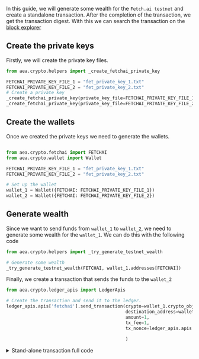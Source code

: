In this guide, we will generate some wealth for the `Fetch.ai testnet` and create a standalone transaction. After the completion of the transaction,
we get the transaction digest. With this we can search the transaction on the <a href='https://explore-testnet.fetch.ai'>block explorer</a>

## Create the private keys

Firstly, we will create the private key files.

```python
from aea.crypto.helpers import _create_fetchai_private_key

FETCHAI_PRIVATE_KEY_FILE_1 = "fet_private_key_1.txt"
FETCHAI_PRIVATE_KEY_FILE_2 = "fet_private_key_2.txt"
# Create a private key
_create_fetchai_private_key(private_key_file=FETCHAI_PRIVATE_KEY_FILE_1)
_create_fetchai_private_key(private_key_file=FETCHAI_PRIVATE_KEY_FILE_2)
```

## Create the wallets

Once we created the private keys we need to generate the wallets.

```python

from aea.crypto.fetchai import FETCHAI
from aea.crypto.wallet import Wallet

FETCHAI_PRIVATE_KEY_FILE_1 = "fet_private_key_1.txt"
FETCHAI_PRIVATE_KEY_FILE_2 = "fet_private_key_2.txt"

# Set up the wallet
wallet_1 = Wallet({FETCHAI: FETCHAI_PRIVATE_KEY_FILE_1})
wallet_2 = Wallet({FETCHAI: FETCHAI_PRIVATE_KEY_FILE_2})
```

## Generate wealth

Since we want to send funds from `wallet_1` to `wallet_2`, we need to generate some wealth for the `wallet_1`. We can
do this with the following code
```python
from aea.crypto.helpers import _try_generate_testnet_wealth

# Generate some wealth
_try_generate_testnet_wealth(FETCHAI, wallet_1.addresses[FETCHAI])
```

Finally, we create a transaction that sends the funds to the `wallet_2`

```python
from aea.crypto.ledger_apis import LedgerApis

# Create the transaction and send it to the ledger.
ledger_apis.apis['fetchai'].send_transaction(crypto=wallet_1.crypto_objects.get(FETCHAI),
                                             destination_address=wallet_2.addresses.get(FETCHAI),
                                             amount=1,
                                             tx_fee=1,
                                             tx_nonce=ledger_apis.apis.get(FETCHAI).generate_tx_nonce(wallet_2.addresses.get(FETCHAI),
                                                                                                      wallet_1.addresses.get(FETCHAI)),
                                             )
```

<details><summary>Stand-alone transaction full code</summary>

```
import logging
import os
from aea.crypto.fetchai import FETCHAI
from aea.crypto.helpers import _create_fetchai_private_key
from aea.crypto.ledger_apis import LedgerApis
from aea.crypto.wallet import Wallet
from aea.crypto.helpers import _try_generate_testnet_wealth

ROOT_DIR = os.getcwd()

logger = logging.getLogger("aea")
logging.basicConfig(level=logging.INFO)

FETCHAI_PRIVATE_KEY_FILE_1 = "fet_private_key_1.txt"
FETCHAI_PRIVATE_KEY_FILE_2 = "fet_private_key_2.txt"

def run():
    # Create a private key
    _create_fetchai_private_key(private_key_file=FETCHAI_PRIVATE_KEY_FILE_1)
    _create_fetchai_private_key(private_key_file=FETCHAI_PRIVATE_KEY_FILE_2)

    # Set up the wallet
    wallet_1 = Wallet({FETCHAI: FETCHAI_PRIVATE_KEY_FILE_1})
    wallet_2 = Wallet({FETCHAI: FETCHAI_PRIVATE_KEY_FILE_2})
    
    # Set up the LedgerApis
    ledger_apis = LedgerApis({FETCHAI: {'network': 'testnet'}}, FETCHAI)
    
    # Generate some wealth
    _try_generate_testnet_wealth(FETCHAI, wallet_1.addresses[FETCHAI])

    logger.info("Sending amount to {}".format(wallet_2.addresses.get(FETCHAI)))
    
    # Create the transaction and send it to the ledger.
    tx_digest = ledger_apis.apis[FETCHAI].send_transaction(crypto=wallet_1.crypto_objects.get(FETCHAI),
                                                           destination_address=wallet_2.addresses.get(FETCHAI),
                                                           amount=1,
                                                           tx_fee=1,
                                                           tx_nonce=ledger_apis.apis.get(FETCHAI).generate_tx_nonce(wallet_2.addresses.get(FETCHAI),
                                                                                                                    wallet_1.addresses.get(FETCHAI)),
                                                           )
    logger.info("The transaction digest is {}".format(tx_digest))


if __name__ == "__main__":
    run()
```
</details>
